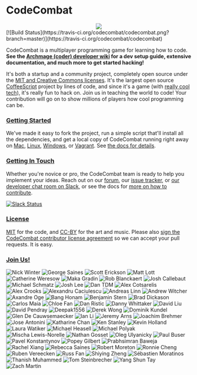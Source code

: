 # CodeCombat

<div style="text-align:center">
  <a href="http://codecombat.com/">
    <img src ="https://dl.dropboxusercontent.com/u/138899/GitHub%20Wikis/readme_00.png" />
  </a>
</div>
[![Build Status](https://travis-ci.org/codecombat/codecombat.png?branch=master)](https://travis-ci.org/codecombat/codecombat)

CodeCombat is a multiplayer programming game for learning how to code.
**See the [Archmage (coder) developer wiki](../../wiki/Archmage-Home) for a dev
setup guide, extensive documentation, and much more to get started hacking!**

It's both a startup and a community project, completely open source under the
[MIT and Creative Commons licenses](http://codecombat.com/legal). It's the
largest open source [CoffeeScript](http://coffeescript.org/) project by lines of
code, and since it's a game (with [really cool tech](../../wiki/Third-party-software-and-services)),
it's really fun to hack on. Join us in teaching the world to code! Your
contribution will go on to show millions of players how cool programming can be.

### [Getting Started](../../wiki/Dev-Setup:-General-Information)

We've made it easy to fork the project, run a simple script that'll install all
the dependencies, and get a local copy of CodeCombat running right away on
[Mac](../../wiki/Dev-Setup:-Mac), [Linux](../../wiki/Dev-Setup:-Linux),
[Windows](../../wiki/Dev-Setup:-Windows), or [Vagrant](../../wiki/Dev-Setup:-Vagrant).
See [the docs for details](../../wiki/Dev-Setup:-General-Information).

### [Getting In Touch](../../wiki/Developer-organization)

Whether you're novice or pro, the CodeCombat team is ready to help you implement
your ideas. Reach out on our [forum](http://discourse.codecombat.com), our
[issue tracker](../../issues), or
[our developer chat room on Slack](https://coco-slack-invite.herokuapp.com/), or
see the docs for [more on how to contribute](../../wiki/Developer-organization).

[![Slack Status](https://coco-slack-invite.herokuapp.com/badge.svg)](https://coco-slack-invite.herokuapp.com/)

### [License](LICENSE)

[MIT](LICENSE) for the code, and [CC-BY](http://codecombat.com/legal) for the
art and music. Please also
[sign the CodeCombat contributor license agreement](http://codecombat.com/cla)
so we can accept your pull requests. It is easy.

### [Join Us!](http://blog.codecombat.com/why-you-should-open-source-your-startup)

![Nick Winter](http://codecombat.com/images/pages/about/team-avatars/nick-avatar.png "Nick Winter")
![George Saines](http://codecombat.com/images/pages/about/george_small.png "George Saines")
![Scott Erickson](http://codecombat.com/images/pages/about/team-avatars/scott-avatar.png "Scott Erickson")
![Matt Lott](http://codecombat.com/images/pages/about/team-avatars/matt-avatar.png "Matt Lott")
![Catherine Weresow](http://codecombat.com/images/pages/about/team-avatars/cat-avatar.png "Catherine Weresow")
![Maka Gradin](https://dl.dropboxusercontent.com/u/138899/GitHub%20Wikis/avatars/Maka%20Gradin/maka_gradin_100.png "Maka Gradin")
![Rob Blanckaert](https://dl.dropboxusercontent.com/u/138899/GitHub%20Wikis/avatars/Rob%20Blanckaert/rob_blanckaert_100.png "Rob Blanckaert")
![Josh Callebaut](https://dl.dropboxusercontent.com/u/138899/GitHub%20Wikis/avatars/Josh%20Callebaut/josh_callebaut_100.png "Josh Callebaut")
![Michael Schmatz](http://codecombat.com/images/pages/about/michael_small.png "Michael Schmatz")
![Josh Lee](http://codecombat.com/images/pages/about/josh_small.png "Josh Lee")
![Dan TDM](https://dl.dropboxusercontent.com/u/138899/GitHub%20Wikis/avatars/Dan_TDM/dan_tdm_100.png "Dan TDM")
![Alex Cotsarelis](https://dl.dropboxusercontent.com/u/138899/GitHub%20Wikis/avatars/Alex%20Cotsarelis/alex_100.png "Alex Cotsarelis")
![Alex Crooks](https://dl.dropboxusercontent.com/u/138899/GitHub%20Wikis/avatars/Alex%20Crooks/alex_100.png "Alex Crooks")
![Alexandru Caciulescu](https://dl.dropboxusercontent.com/u/138899/GitHub%20Wikis/avatars/Alexandru%20Caciulescu/alexandru_100.png "Alexandru Caciulescu")
![Andreas Linn](https://dl.dropboxusercontent.com/u/138899/GitHub%20Wikis/avatars/Andreas%20Linn/andreas_100.png "Andreas Linn")
![Andrew Witcher](https://dl.dropboxusercontent.com/u/138899/GitHub%20Wikis/avatars/Andrew%20Witcher/andrew_100.png "Andrew Witcher")
![Axandre Oge](https://dl.dropboxusercontent.com/u/138899/GitHub%20Wikis/avatars/Axandre%20Oge/axandre_100.png "Axandre Oge")
![Bang Honam](https://dl.dropboxusercontent.com/u/138899/GitHub%20Wikis/avatars/Bang%20Honam/bang_100.png "Bang Honam")
![Benjamin Stern](https://dl.dropboxusercontent.com/u/138899/GitHub%20Wikis/avatars/Benjamin%20Stern/benjamin_100.png "Benjamin Stern")
![Brad Dickason](https://dl.dropboxusercontent.com/u/138899/GitHub%20Wikis/avatars/Brad%20Dickason/brad_100.png "Brad Dickason")
![Carlos Maia](https://dl.dropboxusercontent.com/u/138899/GitHub%20Wikis/avatars/Carlos%20Maia/carlos_maia_100.png "Carlos Maia")
![Chloe Fan](https://dl.dropboxusercontent.com/u/138899/GitHub%20Wikis/avatars/Chloe%20Fan/chloe_100.png "Chloe Fan")
![Dan Ristic](https://dl.dropboxusercontent.com/u/138899/GitHub%20Wikis/avatars/Dan%20Ristic/dan_100.png "Dan Ristic")
![Danny Whittaker](https://dl.dropboxusercontent.com/u/138899/GitHub%20Wikis/avatars/Danny%20Whittaker/danny_100.png "Danny Whittaker")
![David Liu](https://dl.dropboxusercontent.com/u/138899/GitHub%20Wikis/avatars/David%20Liu/david_liu_100.png "David Liu")
![David Pendray](https://dl.dropboxusercontent.com/u/138899/GitHub%20Wikis/avatars/David%20Pendray/david_100.png "David Pendray")
![Deepak1556](https://dl.dropboxusercontent.com/u/138899/GitHub%20Wikis/avatars/Deepak1556/deepak_100.png "Deepak1556")
![Derek Wong](https://dl.dropboxusercontent.com/u/138899/GitHub%20Wikis/avatars/Derek%20Wong/derek_100.png "Derek Wong")
![Dominik Kundel](https://dl.dropboxusercontent.com/u/138899/GitHub%20Wikis/avatars/Dominik%20Kundel/dominik_k_100.png "Dominik Kundel")
![Glen De Cauwsemaecker](https://dl.dropboxusercontent.com/u/138899/GitHub%20Wikis/avatars/Glen%20de%20Cauwsemaecker/glen_100.png "Glen De Cauwsemaecker")
![Ian Li](https://dl.dropboxusercontent.com/u/138899/GitHub%20Wikis/avatars/Ian%20Li/ian_100.png "Ian Li")
![Jeremy Arns](https://dl.dropboxusercontent.com/u/138899/GitHub%20Wikis/avatars/Jeremy%20Arns/jeremy_100.png "Jeremy Arns")
![Joachim Brehmer](https://dl.dropboxusercontent.com/u/138899/GitHub%20Wikis/avatars/Joachim%20Brehmer/joachim_100.png "Joachim Brehmer")
![Jose Antonini](https://dl.dropboxusercontent.com/u/138899/GitHub%20Wikis/avatars/Jose%20Antonini/jose_antonini_100.png "Jose Antonini")
![Katharine Chan](https://dl.dropboxusercontent.com/u/138899/GitHub%20Wikis/avatars/Katharine%20Chan/katharine_100.png "Katharine Chan")
![Ken Stanley](https://dl.dropboxusercontent.com/u/138899/GitHub%20Wikis/avatars/Ken%20Stanley/ken_100.png "Ken Stanley")
![Kevin Holland](https://dl.dropboxusercontent.com/u/138899/GitHub%20Wikis/avatars/Kevin%20Holland/kevin_100.png "Kevin Holland")
![Laura Watiker](https://dl.dropboxusercontent.com/u/138899/GitHub%20Wikis/avatars/Laura%20Watiker/laura_100.png "Laura Watiker")
![Michael Heasell](https://dl.dropboxusercontent.com/u/138899/GitHub%20Wikis/avatars/Michael%20Heasell/michael_100.png "Michael Heasell")
![Michael Polyak](https://dl.dropboxusercontent.com/u/138899/GitHub%20Wikis/avatars/Michael%20Polyak/michael_100.png "Michael Polyak")
![Mischa Lewis-Norelle](https://dl.dropboxusercontent.com/u/138899/GitHub%20Wikis/avatars/Mischa%20Lewis-Norelle/mischa_100.png "Mischa Lewis-Norelle")
![Nathan Gosset](https://dl.dropboxusercontent.com/u/138899/GitHub%20Wikis/avatars/Nathan%20Gosset/nathan_100.png "Nathan Gosset")
![Oleg Ulyanicky](https://dl.dropboxusercontent.com/u/138899/GitHub%20Wikis/avatars/Oleg%20Ulyanickiy/oleg_100.png "Oleg Ulyanicky")
![Paul Buser](https://dl.dropboxusercontent.com/u/138899/GitHub%20Wikis/avatars/Paul%20Buser/paul_100.png "Paul Buser")
![Pavel Konstantynov](https://dl.dropboxusercontent.com/u/138899/GitHub%20Wikis/avatars/Pavel%20Konstantinov/pavel_100.png "Pavel Konstantynov")
![Popey Gilbert](https://dl.dropboxusercontent.com/u/138899/GitHub%20Wikis/avatars/Popey%20Gilbert/popey_100.png "Popey Gilbert")
![Prabhsimran Baweja](https://dl.dropboxusercontent.com/u/138899/GitHub%20Wikis/avatars/Prabhsimran%20Baweja/prabhsimran_100.png "Prabhsimran Baweja")
![Rachel Xiang](https://dl.dropboxusercontent.com/u/138899/GitHub%20Wikis/avatars/Rachel%20Xiang/rachel_100.png "Rachel Xiang")
![Rebecca Saines](https://dl.dropboxusercontent.com/u/138899/GitHub%20Wikis/avatars/Rebecca%20Saines/rebecca_100.png "Rebecca Saines")
![Robert Moreton](https://dl.dropboxusercontent.com/u/138899/GitHub%20Wikis/avatars/Robert%20Moreton/robert_100.png "Robert Moreton")
![Ronnie Cheng](https://dl.dropboxusercontent.com/u/138899/GitHub%20Wikis/avatars/Ronnie%20Cheng/ronnie_100.png "Ronnie Cheng")
![Ruben Vereecken](https://dl.dropboxusercontent.com/u/138899/GitHub%20Wikis/avatars/Ruben%20Vereecken/ruben_100.png "Ruben Vereecken")
![Russ Fan](https://dl.dropboxusercontent.com/u/138899/GitHub%20Wikis/avatars/Russ%20Fan/russ_100.png "Russ Fan")
![Shiying Zheng](https://dl.dropboxusercontent.com/u/138899/GitHub%20Wikis/avatars/Shying%20Zheng/shiyeng_100.png "Shiying Zheng")
![Sébastien Moratinos](https://dl.dropboxusercontent.com/u/138899/GitHub%20Wikis/avatars/Tom%20Steinbrecher/tom_100.png "Sébastien Moratinos")
![Thanish Muhammed](https://dl.dropboxusercontent.com/u/138899/GitHub%20Wikis/avatars/Thanish%20Muhammed/thanish_100.png "Thanish Muhammed")
![Tom Steinbrecher](https://dl.dropboxusercontent.com/u/138899/GitHub%20Wikis/avatars/Tom%20Steinbrecher/tom_100.png "Tom Steinbrecher")
![Yang Shun Tay](https://dl.dropboxusercontent.com/u/138899/GitHub%20Wikis/avatars/Yang%20Shun%20Tay/yang_shun_tay_100.png "Yang Shun Tay")
![Zach Martin](https://dl.dropboxusercontent.com/u/138899/GitHub%20Wikis/avatars/Zach%20Martin/zack_100.png "Zach Martin")
